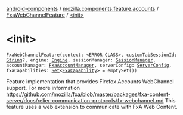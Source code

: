 [android-components](../../index.md) / [mozilla.components.feature.accounts](../index.md) / [FxaWebChannelFeature](index.md) / [&lt;init&gt;](./-init-.md)

# &lt;init&gt;

`FxaWebChannelFeature(context: <ERROR CLASS>, customTabSessionId: `[`String`](https://kotlinlang.org/api/latest/jvm/stdlib/kotlin/-string/index.html)`?, engine: `[`Engine`](../../mozilla.components.concept.engine/-engine/index.md)`, sessionManager: `[`SessionManager`](../../mozilla.components.browser.session/-session-manager/index.md)`, accountManager: `[`FxaAccountManager`](../../mozilla.components.service.fxa.manager/-fxa-account-manager/index.md)`, serverConfig: `[`ServerConfig`](../../mozilla.components.service.fxa/-server-config.md)`, fxaCapabilities: `[`Set`](https://kotlinlang.org/api/latest/jvm/stdlib/kotlin.collections/-set/index.html)`<`[`FxaCapability`](../-fxa-capability/index.md)`> = emptySet())`

Feature implementation that provides Firefox Accounts WebChannel support.
For more information https://github.com/mozilla/fxa/blob/master/packages/fxa-content-server/docs/relier-communication-protocols/fx-webchannel.md
This feature uses a web extension to communicate with FxA Web Content.

